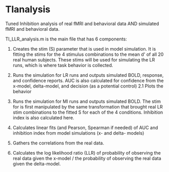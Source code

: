 # TIanalysis
Tuned Inhibition analysis of real fMRI and behavioral data AND simulated fMRI and behavioral data.

TI_LLR_analysis.m is the main file that has 6 components:
 1. Creates the stim (S) parameter that is used in model simulation. It is fitting the stims for the 4 stimulus combinations to the mean d' of all 20 real human subjects. These stims will be used for simulating the LR runs, which is where task behavior is collected.
 
 2. Runs the simulation for LR runs and outputs simulated BOLD, response, and confidence reports. AUC is also calculated for confidence from the x-model, delta-model, and decision (as a potential control)
 2.1 Plots the behavior

 3. Runs the simulation for MI runs and outputs simulated BOLD. The stim for is first manipulated by the same transformation that brought real LR stim combinations to the fitted S for each of the 4 conditions. Inhibition index is also calculated here.

 4. Calculates linear fits (and Pearson, Spearman if needed) of AUC and inhibition index from model simulations (x- and delta- models)

 5. Gathers the correlations from the real data.

 6. Calculates the log likelihood ratio (LLR) of probability of observing the real data given the x-model / the probability of observing the real data given the delta-model.